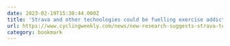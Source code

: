 ```yaml
---
date: 2023-02-19T15:38:44.000Z
title: 'Strava and other technologies could be fuelling exercise addiction in cyclists'
url: https://www.cyclingweekly.com/news/new-research-suggests-strava-technologies-fuelling-addiction-exercise-cyclists-391136
category: bookmark
---
```

